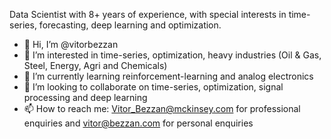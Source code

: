 Data Scientist with 8+ years of experience, with special interests in time-series, forecasting, deep learning and optimization.

- 👋 Hi, I’m @vitorbezzan
- 👀 I’m interested in time-series, optimization, heavy industries (Oil & Gas, Steel, Energy, Agri and Chemicals)
- 🌱 I’m currently learning reinforcement-learning and analog electronics
- 💞️ I’m looking to collaborate on time-series, optimization, signal processing and deep learning
- 📫 How to reach me: Vitor_Bezzan@mckinsey.com for professional enquiries and vitor@bezzan.com for personal enquiries

<!---
vitorbezzan/vitorbezzan is a ✨ special ✨ repository because its `README.md` (this file) appears on your GitHub profile.
You can click the Preview link to take a look at your changes.
--->
